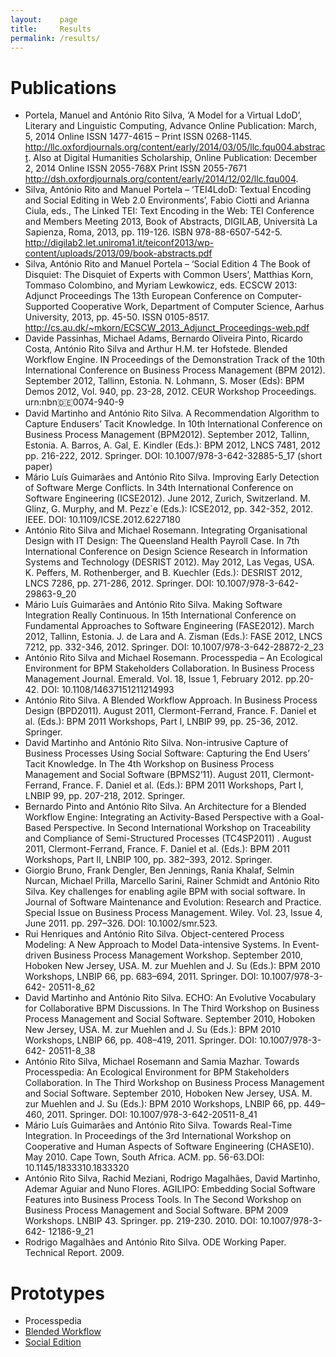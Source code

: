 ```yaml
---
layout:    page
title:     Results
permalink: /results/
---
```



# Publications

- Portela, Manuel and António Rito Silva, ‘A Model for a Virtual LdoD’, Literary and Linguistic Computing, Advance Online Publication: March, 5, 2014 Online ISSN 1477-4615 – Print ISSN 0268-1145. http://llc.oxfordjournals.org/content/early/2014/03/05/llc.fqu004.abstract. Also at Digital Humanities Scholarship, Online Publication: December 2, 2014 Online ISSN 2055-768X Print ISSN 2055-7671 http://dsh.oxfordjournals.org/content/early/2014/12/02/llc.fqu004.
- Silva, António Rito and Manuel Portela – ‘TEI4LdoD: Textual Encoding and Social Editing in Web 2.0 Environments’, Fabio Ciotti and Arianna Ciula, eds., The Linked TEI: Text Encoding in the Web: TEI Conference and Members Meeting 2013, Book of Abstracts, DIGILAB, Università La Sapienza, Roma, 2013, pp. 119-126. ISBN 978-88-6507-542-5. http://digilab2.let.uniroma1.it/teiconf2013/wp-content/uploads/2013/09/book-abstracts.pdf
- Silva, António Rito and Manuel Portela – ‘Social Edition 4 The Book of Disquiet: The Disquiet of Experts with Common Users’, Matthias Korn, Tommaso Colombino, and Myriam Lewkowicz, eds. ECSCW 2013: Adjunct Proceedings The 13th European Conference on Computer-Supported Cooperative Work, Department of Computer Science, Aarhus University, 2013, pp. 45-50. ISSN 0105-8517. http://cs.au.dk/~mkorn/ECSCW_2013_Adjunct_Proceedings-web.pdf
- Davide Passinhas, Michael Adams, Bernardo Oliveira Pinto, Ricardo Costa, António Rito Silva and Arthur H.M. ter Hofstede. Blended Workflow Engine. IN Proceedings of the Demonstration Track of the 10th International Conference on Business Process Management (BPM 2012). September 2012, Tallinn, Estonia. N. Lohmann, S. Moser (Eds): BPM Demos 2012, Vol. 940, pp. 23-28, 2012. CEUR Workshop Proceedings. urn:nbn:de:0074-940-9
- David Martinho and António Rito Silva. A Recommendation Algorithm to Capture Endusers’ Tacit Knowledge. In 10th International Conference on Business Process Management (BPM2012). September 2012, Tallinn, Estonia. A. Barros, A. Gal, E. Kindler (Eds.): BPM 2012, LNCS 7481, 2012 pp. 216-222, 2012. Springer. DOI: 10.1007/978-3-642-32885-5_17 (short paper)
- Mário Luís Guimarães and António Rito Silva. Improving Early Detection of Software Merge Conflicts. In 34th International Conference on Software Engineering (ICSE2012). June 2012, Zurich, Switzerland. M. Glinz, G. Murphy, and M. Pezz`e (Eds.): ICSE2012, pp. 342-352, 2012. IEEE. DOI: 10.1109/ICSE.2012.6227180
- António Rito Silva and Michael Rosemann. Integrating Organisational Design with IT Design: The Queensland Health Payroll Case. In 7th International Conference on Design Science Research in Information Systems and Technology (DESRIST 2012). May 2012, Las Vegas, USA. K. Peffers, M. Rothenberger, and B. Kuechler (Eds.): DESRIST 2012, LNCS 7286, pp. 271-286, 2012. Springer. DOI: 10.1007/978-3-642-29863-9_20
- Mário Luís Guimarães and António Rito Silva. Making Software Integration Really Continuous. In 15th International Conference on Fundamental Approaches to Software Engineering (FASE2012). March 2012, Tallinn, Estonia. J. de Lara and A. Zisman (Eds.): FASE 2012, LNCS 7212, pp. 332-346, 2012. Springer. DOI: 10.1007/978-3-642-28872-2_23
- António Rito Silva and Michael Rosemann. Processpedia – An Ecological Environment for BPM Stakeholders Collaboration. In Business Process Management Journal. Emerald. Vol. 18, Issue 1, February 2012. pp.20-42. DOI: 10.1108/14637151211214993
- António Rito Silva. A Blended Workflow Approach. In Business Process Design (BPD2011). August 2011, Clermont-Ferrand, France. F. Daniel et al. (Eds.): BPM 2011 Workshops, Part I, LNBIP 99, pp. 25-36, 2012. Springer.
- David Martinho and António Rito Silva. Non-intrusive Capture of Business Processes Using Social Software: Capturing the End Users’ Tacit Knowledge. In The 4th Workshop on Business Process Management and Social Software (BPMS2’11). August 2011, Clermont-Ferrand, France. F. Daniel et al. (Eds.): BPM 2011 Workshops, Part I, LNBIP 99, pp. 207-218, 2012. Springer.
- Bernardo Pinto and António Rito Silva. An Architecture for a Blended Workflow Engine: Integrating an Activity-Based Perspective with a Goal-Based Perspective. In Second International Workshop on Traceability and Compliance of Semi-Structured Processes (TC4SP2011) . August 2011, Clermont-Ferrand, France. F. Daniel et al. (Eds.): BPM 2011 Workshops, Part II, LNBIP 100, pp. 382–393, 2012. Springer.
- Giorgio Bruno, Frank Dengler, Ben Jennings, Rania Khalaf, Selmin Nurcan, Michael Prilla, Marcello Sarini, Rainer Schmidt and António Rito Silva. Key challenges for enabling agile BPM with social software. In Journal of Software Maintenance and Evolution: Research and Practice. Special Issue on Business Process Management. Wiley. Vol. 23, Issue 4, June 2011. pp. 297–326. DOI: 10.1002/smr.523.
- Rui Henriques and António Rito Silva. Object-centered Process Modeling: A New Approach to Model Data-intensive Systems. In Event-driven Business Process Management Workshop. September 2010, Hoboken New Jersey, USA. M. zur Muehlen and J. Su (Eds.): BPM 2010 Workshops, LNBIP 66, pp. 683–694, 2011. Springer. DOI: 10.1007/978-3-642- 20511-8_62
- David Martinho and António Rito Silva. ECHO: An Evolutive Vocabulary for Collaborative BPM Discussions. In The Third Workshop on Business Process Management and Social Software. September 2010, Hoboken New Jersey, USA. M. zur Muehlen and J. Su (Eds.): BPM 2010 Workshops, LNBIP 66, pp. 408–419, 2011. Springer. DOI: 10.1007/978-3-642- 20511-8_38
- António Rito Silva, Michael Rosemann and Samia Mazhar. Towards Processpedia: An Ecological Environment for BPM Stakeholders Collaboration. In The Third Workshop on Business Process Management and Social Software. September 2010, Hoboken New Jersey, USA. M. zur Muehlen and J. Su (Eds.): BPM 2010 Workshops, LNBIP 66, pp. 449–460, 2011. Springer. DOI: 10.1007/978-3-642-20511-8_41
- Mário Luís Guimarães and António Rito Silva. Towards Real-Time Integration. In Proceedings of the 3rd International Workshop on Cooperative and Human Aspects of Software Engineering (CHASE10). May 2010. Cape Town, South Africa. ACM. pp. 56-63.DOI: 10.1145/1833310.1833320
- António Rito Silva, Rachid Meziani, Rodrigo Magalhães, David Martinho, Ademar Aguiar and Nuno Flores. AGILIPO: Embedding Social Software Features into Business Process Tools. In The Second Workshop on Business Process Management and Social Software. BPM 2009 Workshops. LNBIP 43. Springer. pp. 219-230. 2010. DOI: 10.1007/978-3-642- 12186-9_21
- Rodrigo Magalhães and António Rito Silva. ODE Working Paper. Technical Report. 2009.

# Prototypes

- Processpedia
- [Blended Workflow](http://github.com/socialsoftware/blended-workflow)
- [Social Edition](https://github.com/socialsoftware/edition)
